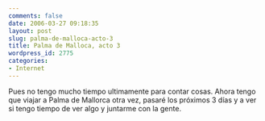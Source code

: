 ```yaml
---
comments: false
date: 2006-03-27 09:18:35
layout: post
slug: palma-de-malloca-acto-3
title: Palma de Malloca, acto 3
wordpress_id: 2775
categories:
- Internet
---
```


Pues no tengo mucho tiempo ultimamente para contar cosas. Ahora tengo que viajar a Palma de Mallorca otra vez, pasaré los próximos 3 días y a ver si tengo tiempo de ver algo y juntarme con la gente.
